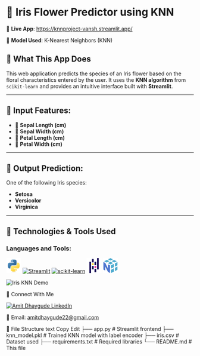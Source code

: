 # 🌼 Iris Flower Predictor using KNN

🔗 **Live App**: https://knnproject-vansh.streamlit.app/


🎯 **Model Used**: K-Nearest Neighbors (KNN)


## 🚀 What This App Does

This web application predicts the species of an Iris flower based on the floral characteristics entered by the user. It uses the **KNN algorithm** from `scikit-learn` and provides an intuitive interface built with **Streamlit**.

---

## 🌸 Input Features:

- 🌿 **Sepal Length (cm)**
- 🌿 **Sepal Width (cm)**
- 🌸 **Petal Length (cm)**
- 🌸 **Petal Width (cm)**

---

## 🔮 Output Prediction:

One of the following Iris species:

- **Setosa**
- **Versicolor**
- **Virginica**

---

## 🧠 Technologies & Tools Used

<h3 align="left">Languages and Tools:</h3>

<p align="left">
  <a href="https://www.python.org" target="_blank"><img src="https://raw.githubusercontent.com/devicons/devicon/master/icons/python/python-original.svg" alt="Python" width="40" height="40"/></a>
  <a href="https://streamlit.io" target="_blank"><img src="https://streamlit.io/images/brand/streamlit-logo-secondary-colormark-darktext.svg" alt="Streamlit" width="100"/></a>
  <a href="https://scikit-learn.org/" target="_blank"><img src="https://upload.wikimedia.org/wikipedia/commons/0/05/Scikit_learn_logo_small.svg" alt="scikit-learn" width="40" height="40"/></a>
  <a href="https://pandas.pydata.org/" target="_blank"><img src="https://raw.githubusercontent.com/devicons/devicon/2ae2a900d2f041da66e950e4d48052658d850630/icons/pandas/pandas-original.svg" alt="pandas" width="40" height="40"/></a>
  <a href="https://numpy.org/" target="_blank"><img src="https://raw.githubusercontent.com/devicons/devicon/master/icons/numpy/numpy-original.svg" alt="numpy" width="40" height="40"/></a>
</p>


![Iris KNN Demo](assets/demo_screenshot.jpg)



👤 Connect With Me
<p align="left"> <a href="https://www.linkedin.com/in/amitdhaygude22/" target="_blank"> <img src="https://raw.githubusercontent.com/rahuldkjain/github-profile-readme-generator/master/src/images/icons/Social/linked-in-alt.svg" alt="Amit Dhaygude LinkedIn" height="30" width="40" /> </a> </p>

📧 Email: amitdhaygude22@gmail.com




📁 File Structure
text
Copy
Edit
├── app.py               # Streamlit frontend
├── knn_model.pkl        # Trained KNN model with label encoder
├── iris.csv             # Dataset used
├── requirements.txt     # Required libraries
└── README.md            # This file

